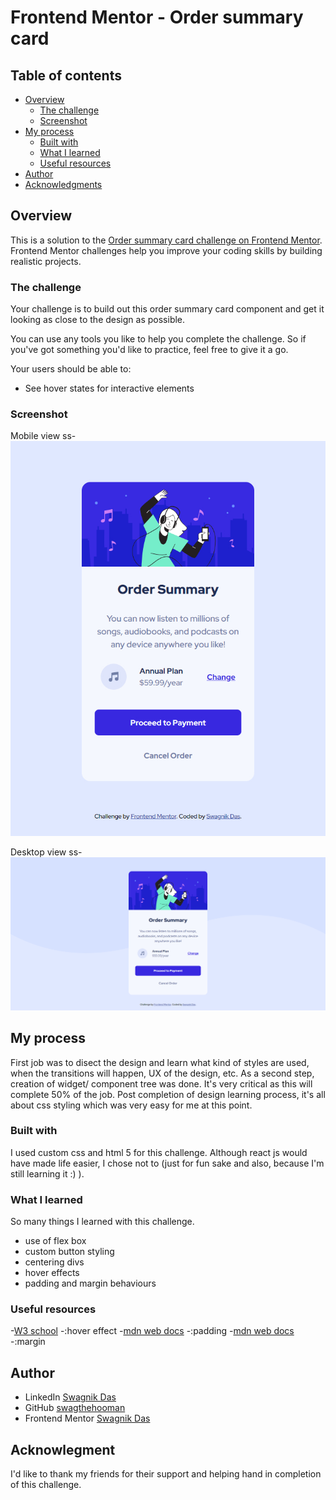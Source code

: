 # Frontend Mentor - Order summary card

## Table of contents

- [Overview](#overview)
  - [The challenge](#the-challenge)
  - [Screenshot](#screenshot)
- [My process](#my-process)
  - [Built with](#built-with)
  - [What I learned](#what-i-learned)
  - [Useful resources](#useful-resources)
- [Author](#author)
- [Acknowledgments](#acknowledgments)

## Overview
This is a solution to the [Order summary card challenge on Frontend Mentor](https://www.frontendmentor.io/challenges/order-summary-component-QlPmajDUj). Frontend Mentor challenges help you improve your coding skills by building realistic projects. 

### The challenge

Your challenge is to build out this order summary card component and get it looking as close to the design as possible.

You can use any tools you like to help you complete the challenge. So if you've got something you'd like to practice, feel free to give it a go.

Your users should be able to:
- See hover states for interactive elements

### Screenshot

Mobile view ss-
![](./screenshots/mobile%20view%20screenshot.jpg)

Desktop view ss-
![](./screenshots/desktop%20view%20screenshot.jpg)

## My process

First job was to disect the design and learn what kind of styles are used, when the transitions will happen, UX of the design, etc. As a second step, creation of widget/ component tree was done. It's very critical as this will complete 50% of the job. Post completion of design learning process, it's all about css styling which was very easy for me at this point.

### Built with

I used custom css and html 5 for this challenge. Although react js would have made life easier, I chose not to (just for fun sake and also, because I'm still learning it :) ).

### What I learned

So many things I learned with this challenge.
- use of flex box
- custom button styling
- centering divs
- hover effects
- padding and margin behaviours

### Useful resources

-[W3 school](https://www.w3schools.com/cssref/sel_hover.php) -:hover effect 
-[mdn web docs](https://developer.mozilla.org/en-US/docs/Web/CSS/padding) -:padding
-[mdn web docs](https://developer.mozilla.org/en-US/docs/Web/CSS/margin) -:margin 

## Author

- LinkedIn [Swagnik Das](https://www.linkedin.com/in/swagnikdas/)
- GitHub [swagthehooman](https://github.com/swagthehooman)
- Frontend Mentor [Swagnik Das](https://www.frontendmentor.io/profile/swagthehooman)

## Acknowlegment

I'd like to thank my friends for their support and helping hand in completion of this challenge.